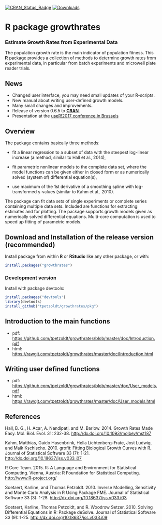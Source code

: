 [![CRAN_Status_Badge](http://www.r-pkg.org/badges/version/growthrates)](https://cran.r-project.org/package=growthrates)
[![Downloads](http://cranlogs.r-pkg.org/badges/growthrates)](https://cran.r-project.org/package=growthrates)

# R package growthrates

### Estimate Growth Rates from Experimental Data

The population growth rate is the main indicator of population
fitness.  This **R** package provides a collection of methods to
determine growth rates from experimental data, in particular from
batch experiments and microwell plate reader trials.

News
----

* Changed user interface, you may need small updates of your R-scripts.
* New manual about writing user-defined growth models.
* Many small changes and improvements.
* Release of version 0.6.5 to [**CRAN**](https://cran.r-project.org/package=growthrates).
* Presentation at the [useR!2017 conference in Brussels](https://channel9.msdn.com/Events/Speakers/thomas-petzoldt) 

Overview
--------

The package contains basically three methods:

* fit a linear regression to a subset of data with the steepest
  log-linear increase (a method, similar to Hall et al., 2014),

* fit parametric nonlinear models to the complete data set, where the
  model functions can be given either in closed form or as numerically
  solved (system of) differential equation(s),

* use maximum of the 1st derivative of a smoothing spline with
  log-transformed y-values (similar to Kahm et al., 2010).

The package can fit data sets of single experiments or complete series
containing multiple data sets. Included are functions for extracting
estimates and for plotting. The package supports growth models given
as numerically solved differential equations. Multi-core computation
is used to speed up fitting of parametric models.

Download and Installation of the release version (recommended)
--------------------------------------------------------------


Install package from within **R** or **RStudio** like any other package, 
or with:


```R
install.packages("growthrates")
```


### Development version

Install with package devtools:

```R
install.packages("devtools")
library(devtools)
install_github("tpetzoldt/growthrates/pkg")
```

Introduction to the main functions
----------------------------------

* pdf: https://github.com/tpetzoldt/growthrates/blob/master/doc/Introduction.pdf
* html: https://rawgit.com/tpetzoldt/growthrates/master/doc/Introduction.html

Writing user defined functions
------------------------------

* pdf: https://github.com/tpetzoldt/growthrates/blob/master/doc/User_models.pdf
* html: https://rawgit.com/tpetzoldt/growthrates/master/doc/User_models.html



References
----------

Hall, B. G., H. Acar, A. Nandipati, and M. Barlow. 2014. Growth Rates Made
Easy. Mol. Biol. Evol. 31: 232-38. http://dx.doi.org/10.1093/molbev/mst187

Kahm, Matthias, Guido Hasenbrink, Hella Lichtenberg-Frate, Jost
Ludwig, and Maik Kschischo. 2010. grofit: Fitting Biological Growth
Curves with R. Journal of Statistical Software 33 (7):
1-21. http://dx.doi.org/10.18637/jss.v033.i07

R Core Team. 2015. R: A Language and Environment for Statistical
Computing. Vienna, Austria: R Foundation for Statistical
Computing. http://www.R-project.org/

Soetaert, Karline, and Thomas Petzoldt. 2010. Inverse Modelling,
Sensitivity and Monte Carlo Analysis in R Using Package FME. Journal
of Statistical Software 33 (3):
1-28. http://dx.doi.org/10.18637/jss.v033.i03

Soetaert, Karline, Thomas Petzoldt, and R. Woodrow
Setzer. 2010. Solving Differential Equations in R: Package
deSolve. Journal of Statistical Software 33 (9):
1-25. http://dx.doi.org/10.18637/jss.v033.i09
